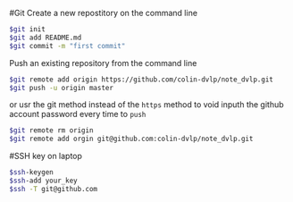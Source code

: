 #Git
Create a new repostitory on the command line
```sh
$git init
$git add README.md
$git commit -m "first commit"
```
Push an existing repository from the command line
```sh
$git remote add origin https://github.com/colin-dvlp/note_dvlp.git
$git push -u origin master
```
or usr the git method instead of the `https` method to void inputh the github account password every time to `push` 
```sh
$git remote rm origin
$git remote add orgin git@github.com:colin-dvlp/note_dvlp.git
```

#SSH key on laptop
```sh
$ssh-keygen
$ssh-add your_key
$ssh -T git@github.com
``` 


